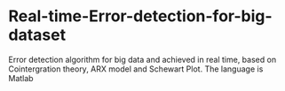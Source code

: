 # Real-time-Error-detection-for-big-dataset
Error detection algorithm for big data and achieved in real time, based on Cointergration theory, ARX model and Schewart Plot. The language is Matlab
